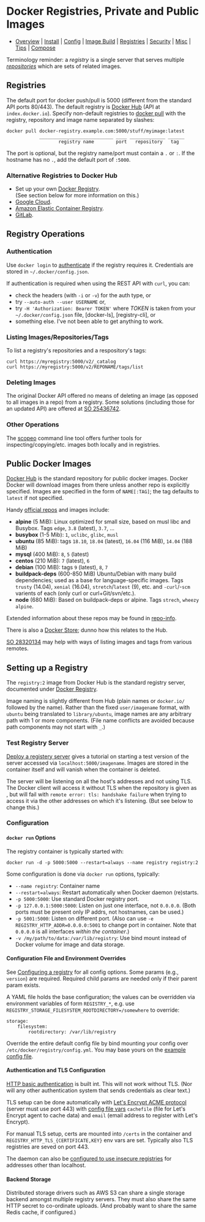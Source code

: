 Docker Registries, Private and Public Images
============================================

* [Overview](README.md) | [Install](install.md) | [Config](config.md)
  | [Image Build](image.md) | [Registries](registries.md)
  | [Security](security.md) | [Misc](misc.md) | [Tips](tips.md)
  | [Compose](compose.md)

Terminology reminder: a _registry_ is a single server that serves
multiple _[repositories][repository]_ which are sets of related
images.


Registries
----------

The default port for docker push/pull is 5000 (different from the
standard API ports 80/443). The default registry is [Docker Hub][]
(API at `index.docker.io`). Specify non-default registries to [docker
pull] with the registry, repository and image name separated by
slashes:

    docker pull docker-registry.example.com:5000/stuff/myimage:latest
                ___________________________ ____ _____________ ______
                       registry name        port   repository   tag

The port is optional, but the registry name/port must contain a `.` or
`:`. If the hostname has no `.`, add the default port of `:5000`.

### Alternative Registries to Docker Hub

- Set up your own [Docker Registry][registry].  
  (See section below for more information on this.)
- [Google Cloud][gcp-registry].
- [Amazon Elastic Container Registry][aws-ecr].
- [GitLab].


Registry Operations
-------------------

### Authentication

Use `docker login` to [authenticate] if the registry requires it.
Credentials are stored in `~/.docker/config.json`.

If authentication is required when using the REST API with `curl`,
you can:
- check the headers (with `-i` or `-v`) for the auth type, or
- try `--auto-auth --user USERNAME` or,
- try `-H 'Authorization: Bearer TOKEN'` where _TOKEN_ is taken from
  your `~/.docker/config.json` file, [docker-ls], [registry-cli], or
- something else. I've not been able to get anything to work.

### Listing Images/Repositories/Tags

To list a registry's repositories and a respository's tags:

    curl https://myregistry:5000/v2/_catalog
    curl https://myregistry:5000/v2/REPONAME/tags/list

### Deleting Images

The original Docker API offered no means of deleting an image (as
opposed to all images in a repo) from a registry. Some solutions
(including those for an updated API) are offered at [SO 25436742].

### Other Operations

The [scopeo] command line tool offers further tools for
inspecting/copying/etc. images both locally and in registries.


Public Docker Images
--------------------

[Docker Hub] is the standard repository for public docker images.
Docker Docker will download images from there unless another repo is
explicitly specified. Images are specified in the form of
`NAME[:TAG]`; the tag defaults to `latest` if not specified.

Handy [official repos] and images include:

* __alpine__ (5 MiB): Linux optimized for small size, based on musl libc
  and Busybox. Tags  `edge`, `3.8` (latest), `3.7`, ...
* __busybox__ (1-5 Mib): `1`, `uclibc`, `glibc`, `musl`
* __ubuntu__ (85 MiB): tags `18.10`, `18.04` (latest),
  `16.04` (116 MiB), `14.04` (188 MiB)
* __mysql__ (400 MiB): `8`, `5` (latest)
* __centos__ (210 MiB): `7` (latest), `6`
* __debian__ (100 MiB): tags `9` (latest), `8`, `7`
* __buildpack-deps__ (600-850 MiB) Ubuntu/Debian with many build
  dependencies; used as a base for language-specific images.
  Tags `trusty` (14.04), `xenial` (16.04), `stretch`/`latest` (9), etc.
  and `-curl`/-`scm` varients of each (only curl or curl+Git/svn/etc.).
* __node__ (680 MiB): Based on buildpack-deps or alpine.
  Tags `strech`, `wheezy` `alpine`.

Extended information about these repos may be found in [repo-info].

There is also a [Docker Store]; dunno how this relates to the Hub.

[SO 28320134] may help with ways of listing images and tags from
various remotes.


Setting up a Registry
---------------------

The `registry:2` image from Docker Hub is the standard registry
server, documented under [Docker Registry][registry].

Image naming is slightly different from Hub (plain names or
`docker.io/` followed by the name). Rather than the fixed
`user/imagename` format, with `ubuntu` being translated to
`library/ubuntu`, image names are any arbitrary path with 1 or more
components. (File name conflicts are avoided because path components
may not start with `_`.)

### Test Registry Server

[Deploy a registery server][registry-deploy] gives a tutorial on
starting a test version of the server accessed via
`localhost:5000/imagename`. Images are stored in the container itself
and will vanish when the container is deleted.

The server will be listening on all the host's addresses and not using
TLS. The Docker client will access it without TLS when the repository
is given as , but will fail with `remote error: tls: handshake
failure` when trying to access it via the other addresses on which
it's listening. (But see below to change this.)

### Configuration

#### `docker run` Options

The registry container is typically started with:

    docker run -d -p 5000:5000 --restart=always --name registry registry:2

Some configuration is done via `docker run` options, typically:
- `--name registry`: Container name
- `--restart=always`: Restart automatically when Docker daemon (re)starts.
- `-p 5000:5000`: Use standard Docker registry port.
- `-p 127.0.0.1:5000:5000`: Listen on just one interface, not `0.0.0.0`.
  (Both ports must be present only IP addrs, not hostnames, can be used.)
- `-p 5001:5000`: Listen on different port. (Also can use  `-e
  REGISTRY_HTTP_ADDR=0.0.0.0:5001` to change port in container. Note that
  `0.0.0.0` is all interfaces _within the container_.)
- `-v /my/path/to/data:/var/lib/registry`: Use bind mount instead of Docker
  volume for image and data storage.

#### Configuration File and Environment Overrides

See [Configuring a registry][registry-config] for all config options.
Some params (e.g., `version`) are required. Required child params are
needed only if their parent param exists.

A YAML file holds the base configuration; the values can be overridden
via environment variables of form `REGISTRY_*`, e.g. use
`REGISTRY_STORAGE_FILESYSTEM_ROOTDIRECTORY=/somewhere` to override:

    storage:
        filesystem:
            rootdirectory: /var/lib/registry

Override the entire default config file by bind mounting your config
over `/etc/docker/registry/config.yml`. You may base yours on the
[example config file][registry-exampleconfig].

#### Authentication and TLS Configuration

[HTTP basic authentication][registry-basicauth] is built int. This
will not work without TLS. (Nor will any other authentication system
that sends credentials as clear text.)

TLS setup can be done automatically with [Let's Encrypt ACME
protocol][letsencrypt] (server must use port 443) with [config file
vars][regconf-letsenrypt] `cachefile` (file for Let's Encrypt agent to
cache data) and `email` (email address to register with Let's
Encrypt).

For manual TLS setup, certs are mounted into `/certs` in the container
and `REGISTRY_HTTP_TLS_{CERTIFICATE,KEY}` env vars are set. Typically
also TLS registries are seved on port 443.

The daemon can also be [configured to use insecure
registries][registry-insecure] for addresses other than localhost.

#### Backend Storage

Distributed storage drivers such as AWS S3 can share a single storage
backend amongst multiple registry servers. They must also share the
same HTTP secret to co-ordinate uploads. (And probably want to share
the same Redis cache, if configured.)



<!-------------------------------------------------------------------->
[Docker Hub]: https://hub.docker.com/explore/
[Docker Store]: https://store.docker.com/
[SO 25436742]: https://stackoverflow.com/q/25436742/107294
[SO 28320134]: https://stackoverflow.com/q/28320134/107294
[authenticate]: https://docs.docker.com/registry/spec/auth/jwt/
[aws-ecr]: https://aws.amazon.com/ecr/
[docker pull]: https://docs.docker.com/engine/reference/commandline/pull/
[gcp-registry]: https://cloud.google.com/container-registry/docs/pushing-and-pulling?hl=en_US
[gitlab]: https://about.gitlab.com/2016/05/23/gitlab-container-registry/
[letsencrypt]: https://letsencrypt.org/how-it-works/
[official repos]: https://docs.docker.com/docker-hub/official_repos/
[regconf-letsenrypt]: https://docs.docker.com/registry/#letsencrypt
[registry-basicauth]: https://docs.docker.com/registry/#native-basic-auth
[registry-config]: https://docs.docker.com/registry/configuration/
[registry-deploy]: https://docs.docker.com/registry/deploying/
[registry-exampleconfig]: https://github.com/docker/distribution/blob/master/cmd/registry/config-example.yml
[registry-insecure]: https://docs.docker.com/registry/insecure/
[registry]: https://docs.docker.com/registry
[repo-info]: https://github.com/docker-library/repo-info/tree/master/repos
[repository]: https://docs.docker.com/docker-hub/repos/
[scopeo]: https://github.com/projectatomic/skopeo
